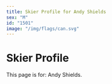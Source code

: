 ```yaml
---
title: Skier Profile for Andy Shields
sex: "M"
id: "1501"
image: "/img/flags/can.svg" 
---
```


# Skier Profile

This page is for: Andy Shields.
    